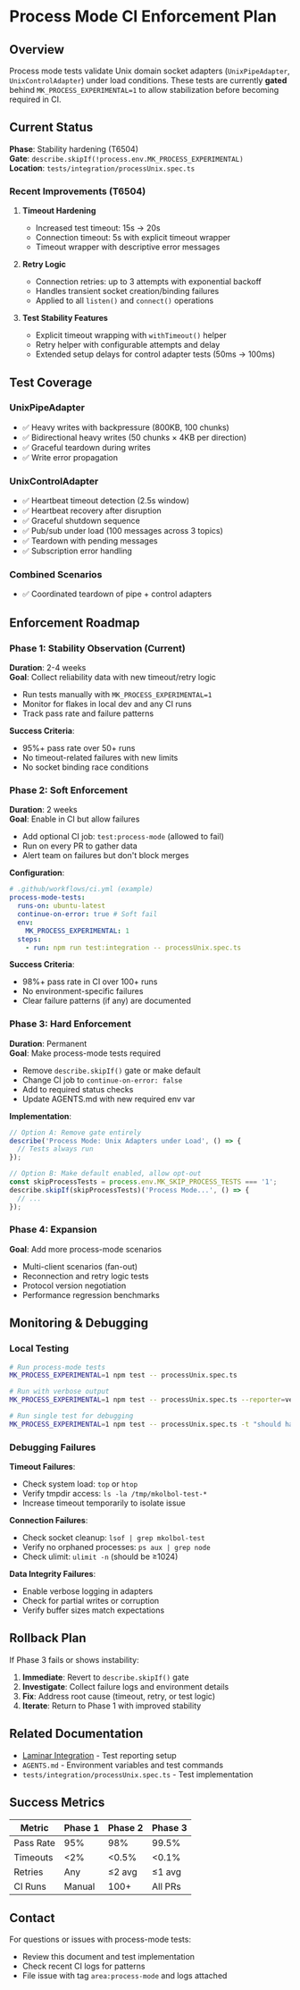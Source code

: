 # Process Mode CI Enforcement Plan

## Overview

Process mode tests validate Unix domain socket adapters (`UnixPipeAdapter`, `UnixControlAdapter`) under load conditions. These tests are currently **gated** behind `MK_PROCESS_EXPERIMENTAL=1` to allow stabilization before becoming required in CI.

## Current Status

**Phase**: Stability hardening (T6504)  
**Gate**: `describe.skipIf(!process.env.MK_PROCESS_EXPERIMENTAL)`  
**Location**: `tests/integration/processUnix.spec.ts`

### Recent Improvements (T6504)

1. **Timeout Hardening**
   - Increased test timeout: 15s → 20s
   - Connection timeout: 5s with explicit timeout wrapper
   - Timeout wrapper with descriptive error messages

2. **Retry Logic**
   - Connection retries: up to 3 attempts with exponential backoff
   - Handles transient socket creation/binding failures
   - Applied to all `listen()` and `connect()` operations

3. **Test Stability Features**
   - Explicit timeout wrapping with `withTimeout()` helper
   - Retry helper with configurable attempts and delay
   - Extended setup delays for control adapter tests (50ms → 100ms)

## Test Coverage

### UnixPipeAdapter

- ✅ Heavy writes with backpressure (800KB, 100 chunks)
- ✅ Bidirectional heavy writes (50 chunks × 4KB per direction)
- ✅ Graceful teardown during writes
- ✅ Write error propagation

### UnixControlAdapter

- ✅ Heartbeat timeout detection (2.5s window)
- ✅ Heartbeat recovery after disruption
- ✅ Graceful shutdown sequence
- ✅ Pub/sub under load (100 messages across 3 topics)
- ✅ Teardown with pending messages
- ✅ Subscription error handling

### Combined Scenarios

- ✅ Coordinated teardown of pipe + control adapters

## Enforcement Roadmap

### Phase 1: Stability Observation (Current)

**Duration**: 2-4 weeks  
**Goal**: Collect reliability data with new timeout/retry logic

- Run tests manually with `MK_PROCESS_EXPERIMENTAL=1`
- Monitor for flakes in local dev and any CI runs
- Track pass rate and failure patterns

**Success Criteria**:

- 95%+ pass rate over 50+ runs
- No timeout-related failures with new limits
- No socket binding race conditions

### Phase 2: Soft Enforcement

**Duration**: 2 weeks  
**Goal**: Enable in CI but allow failures

- Add optional CI job: `test:process-mode` (allowed to fail)
- Run on every PR to gather data
- Alert team on failures but don't block merges

**Configuration**:

```yaml
# .github/workflows/ci.yml (example)
process-mode-tests:
  runs-on: ubuntu-latest
  continue-on-error: true # Soft fail
  env:
    MK_PROCESS_EXPERIMENTAL: 1
  steps:
    - run: npm run test:integration -- processUnix.spec.ts
```

**Success Criteria**:

- 98%+ pass rate in CI over 100+ runs
- No environment-specific failures
- Clear failure patterns (if any) are documented

### Phase 3: Hard Enforcement

**Duration**: Permanent  
**Goal**: Make process-mode tests required

- Remove `describe.skipIf()` gate or make default
- Change CI job to `continue-on-error: false`
- Add to required status checks
- Update AGENTS.md with new required env var

**Implementation**:

```typescript
// Option A: Remove gate entirely
describe('Process Mode: Unix Adapters under Load', () => {
  // Tests always run
});

// Option B: Make default enabled, allow opt-out
const skipProcessTests = process.env.MK_SKIP_PROCESS_TESTS === '1';
describe.skipIf(skipProcessTests)('Process Mode...', () => {
  // ...
});
```

### Phase 4: Expansion

**Goal**: Add more process-mode scenarios

- Multi-client scenarios (fan-out)
- Reconnection and retry logic tests
- Protocol version negotiation
- Performance regression benchmarks

## Monitoring & Debugging

### Local Testing

```bash
# Run process-mode tests
MK_PROCESS_EXPERIMENTAL=1 npm test -- processUnix.spec.ts

# Run with verbose output
MK_PROCESS_EXPERIMENTAL=1 npm test -- processUnix.spec.ts --reporter=verbose

# Run single test for debugging
MK_PROCESS_EXPERIMENTAL=1 npm test -- processUnix.spec.ts -t "should handle heavy writes"
```

### Debugging Failures

**Timeout Failures**:

- Check system load: `top` or `htop`
- Verify tmpdir access: `ls -la /tmp/mkolbol-test-*`
- Increase timeout temporarily to isolate issue

**Connection Failures**:

- Check socket cleanup: `lsof | grep mkolbol-test`
- Verify no orphaned processes: `ps aux | grep node`
- Check ulimit: `ulimit -n` (should be ≥1024)

**Data Integrity Failures**:

- Enable verbose logging in adapters
- Check for partial writes or corruption
- Verify buffer sizes match expectations

## Rollback Plan

If Phase 3 fails or shows instability:

1. **Immediate**: Revert to `describe.skipIf()` gate
2. **Investigate**: Collect failure logs and environment details
3. **Fix**: Address root cause (timeout, retry, or test logic)
4. **Iterate**: Return to Phase 1 with improved stability

## Related Documentation

- [Laminar Integration](./laminar-integration.md) - Test reporting setup
- `AGENTS.md` - Environment variables and test commands
- `tests/integration/processUnix.spec.ts` - Test implementation

## Success Metrics

| Metric    | Phase 1 | Phase 2 | Phase 3 |
| --------- | ------- | ------- | ------- |
| Pass Rate | 95%     | 98%     | 99.5%   |
| Timeouts  | <2%     | <0.5%   | <0.1%   |
| Retries   | Any     | ≤2 avg  | ≤1 avg  |
| CI Runs   | Manual  | 100+    | All PRs |

## Contact

For questions or issues with process-mode tests:

- Review this document and test implementation
- Check recent CI logs for patterns
- File issue with tag `area:process-mode` and logs attached
